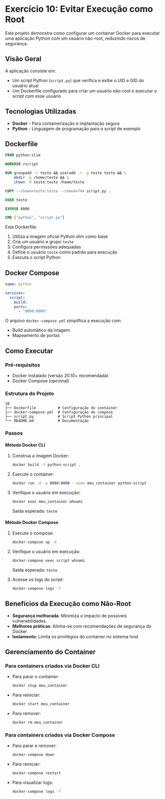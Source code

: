 # Exercício 10: Evitar Execução como Root

Este projeto demonstra como configurar um container Docker para executar uma aplicação Python com um usuário não-root, reduzindo riscos de segurança.

## Visão Geral

A aplicação consiste em:
- Um script Python (`script.py`) que verifica e exibe o UID e GID do usuário atual
- Um Dockerfile configurado para criar um usuário não-root e executar o script com esse usuário

## Tecnologias Utilizadas

- **Docker** - Para containerização e implantação segura
- **Python** - Linguagem de programação para o script de exemplo

## Dockerfile

```dockerfile
FROM python:slim

WORKDIR /script

RUN groupadd -r teste && useradd -r -g teste teste && \
    mkdir -p /home/teste && \
    chown -R teste:teste /home/teste

COPY --chown=teste:teste --chmod=744 script.py .

USER teste

EXPOSE 8000

CMD ["python", "script.py"]
```

Este Dockerfile:
1. Utiliza a imagem oficial Python slim como base
2. Cria um usuário e grupo `teste`
3. Configura permissões adequadas
4. Define o usuário `teste` como padrão para execução
5. Executa o script Python

## Docker Compose

```yaml
name: python

services:
  script:
    build: .
    ports:
      - "8000:8000"
```

O arquivo `docker-compose.yml` simplifica a execução com:
- Build automático da imagem
- Mapeamento de portas

## Como Executar

### Pré-requisitos
- Docker instalado (versão 20.10+ recomendada)
- Docker Compose (opcional)

### Estrutura do Projeto

```
10
├── Dockerfile          # Configuração do container
├── docker-compose.yml  # Configuração do compose
├── script.py           # Script Python principal
└── README.md           # Documentação
```

### Passos

#### Método Docker CLI

1. Construa a imagem Docker:
   ```bash
   docker build -t python-script .
   ```

2. Execute o container:
   ```bash
   docker run -d -p 8000:8000 --name meu_container python-script
   ```

3. Verifique o usuário em execução:
   ```bash
   docker exec meu_container whoami
   ```
   Saída esperada: `teste`

#### Método Docker Compose

1. Execute o compose:
   ```bash
   docker-compose up -d
   ```

2. Verifique o usuário em execução:
   ```bash
   docker-compose exec script whoami
   ```
   Saída esperada: `teste`

3. Acesse os logs do script:
   ```bash
   docker-compose logs -f
   ```

## Benefícios da Execução como Não-Root

- **Segurança melhorada**: Minimiza o impacto de possíveis vulnerabilidades
- **Melhores práticas**: Alinha-se com recomendações de segurança do Docker
- **Isolamento**: Limita os privilégios do container no sistema host

## Gerenciamento do Container

### Para containers criados via Docker CLI

- Para parar o container:
  ```bash
  docker stop meu_container
  ```

- Para reiniciar:
  ```bash
  docker start meu_container
  ```

- Para remover:
  ```bash
  docker rm meu_container
  ```

### Para containers criados via Docker Compose

- Para parar e remover:
  ```bash
  docker-compose down
  ```

- Para reiniciar:
  ```bash
  docker-compose restart
  ```

- Para visualizar logs:
  ```bash
  docker-compose logs -f
  ```
